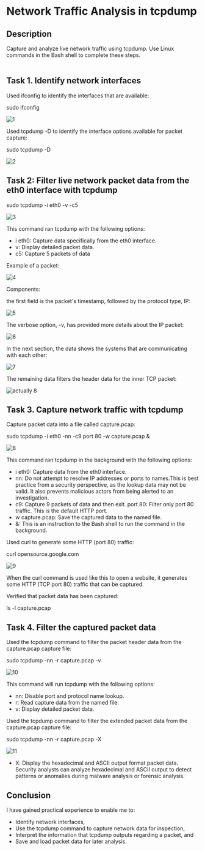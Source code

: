 <h1>Network Traffic Analysis in tcpdump</h1>

<h2>Description</h2>
Capture and analyze live network traffic using tcpdump. Use Linux commands in the Bash shell to complete these steps.
<br />
<br />
<h2>Task 1. Identify network interfaces</h2>

Used ifconfig to identify the interfaces that are available:

sudo ifconfig

![1](https://github.com/wilsonmantilla/tcpdump-traffic-analysis/assets/159208489/3fa04b9a-674e-4b2f-84b9-dfce18627747)

Used tcpdump -D to identify the interface options available for packet capture:

sudo tcpdump -D

![2](https://github.com/wilsonmantilla/tcpdump-traffic-analysis/assets/159208489/eaa1a632-37d1-464c-945c-f9ea58366c94)

<h2>Task 2:  Filter live network packet data from the eth0 interface with tcpdump</h2>

sudo tcpdump -i eth0 -v -c5

![3](https://github.com/wilsonmantilla/tcpdump-traffic-analysis/assets/159208489/c6152fdb-fec6-4d23-ad6a-bb6494ac8729)


This command ran tcpdump with the following options:
- i eth0: Capture data specifically from the eth0 interface.
- v: Display detailed packet data.
- c5: Capture 5 packets of data

Example of a packet:

![4](https://github.com/wilsonmantilla/tcpdump-traffic-analysis/assets/159208489/a09ae713-501f-4d6e-ab2d-1ce33f4d73c2)

Components:

the first field is the packet's timestamp, followed by the protocol type, IP:

![5](https://github.com/wilsonmantilla/tcpdump-traffic-analysis/assets/159208489/ae46c73c-ef59-4ee5-9376-9fa098116700)

The verbose option, -v, has provided more details about the IP packet:

![6](https://github.com/wilsonmantilla/tcpdump-traffic-analysis/assets/159208489/ef0b5650-93af-484a-ab45-90886939720d)

In the next section, the data shows the systems that are communicating with each other:

![7](https://github.com/wilsonmantilla/tcpdump-traffic-analysis/assets/159208489/ca1593be-1710-4cc2-bd93-8164faa5453e)

The remaining data filters the header data for the inner TCP packet:

![actually 8](https://github.com/wilsonmantilla/tcpdump-traffic-analysis/assets/159208489/21859cc6-05fc-4d8c-b17c-e6584da14773)

<h2>Task 3. Capture network traffic with tcpdump</h2>

Capture packet data into a file called capture.pcap:

sudo tcpdump -i eth0 -nn -c9 port 80 -w capture.pcap &

![8](https://github.com/wilsonmantilla/tcpdump-traffic-analysis/assets/159208489/10b15671-01aa-4b1e-afc3-8f82428c346d)

This command ran tcpdump in the background with the following options:
- i eth0: Capture data from the eth0 interface.
- nn: Do not attempt to resolve IP addresses or ports to names.This is best practice from a security perspective, as the lookup data may not be valid. It also prevents malicious actors from being alerted to an investigation.
- c9: Capture 9 packets of data and then exit.
port 80: Filter only port 80 traffic. This is the default HTTP port.
- w capture.pcap: Save the captured data to the named file.
- &: This is an instruction to the Bash shell to run the command in the background.

Used curl to generate some HTTP (port 80) traffic:

curl opensource.google.com

![9](https://github.com/wilsonmantilla/tcpdump-traffic-analysis/assets/159208489/92d8e746-624f-4824-908e-58181fe03867)

When the curl command is used like this to open a website, it generates some HTTP (TCP port 80) traffic that can be captured.

Verified that packet data has been captured:

ls -l capture.pcap

<h2>Task 4. Filter the captured packet data</h2>

Used the tcpdump command to filter the packet header data from the capture.pcap capture file:

sudo tcpdump -nn -r capture.pcap -v

![10](https://github.com/wilsonmantilla/tcpdump-traffic-analysis/assets/159208489/5d20c6ca-727f-487d-8fc6-82887c4fc175)

This command will run tcpdump with the following options:

- nn: Disable port and protocol name lookup.
- r: Read capture data from the named file.
- v: Display detailed packet data.

Used the tcpdump command to filter the extended packet data from the capture.pcap capture file:

sudo tcpdump -nn -r capture.pcap -X

![11](https://github.com/wilsonmantilla/tcpdump-traffic-analysis/assets/159208489/e11700f3-e19e-4642-aaa0-446cf219be36)

- X: Display the hexadecimal and ASCII output format packet data. Security analysts can analyze hexadecimal and ASCII output to detect patterns or anomalies during malware analysis or forensic analysis.

<h2>Conclusion</h2>

I have gained practical experience to enable me to:

- Identify network interfaces,
- Use the tcpdump command to capture network data for inspection,
- Interpret the information that tcpdump outputs regarding a packet, and
- Save and load packet data for later analysis.
